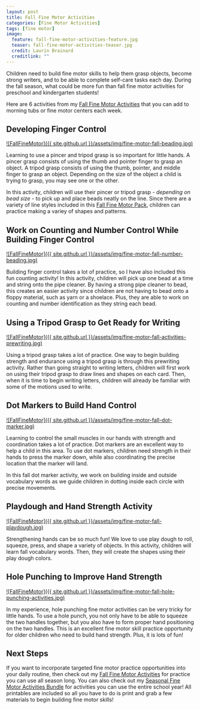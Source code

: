 ```yaml
---
layout: post
title: Fall Fine Motor Activities
categories: [Fine Motor Activities]
tags: [fine motor]
image:
  feature: fall-fine-motor-activities-feature.jpg
  teaser: fall-fine-motor-activities-teaser.jpg
  credit: Laurin Brainard
  creditlink: ""
---
```

Children need to build fine motor skills to help them grasp objects, become strong writers, and to be able to complete self-care tasks each day. During the fall season, what could be more fun than fall fine motor activities for preschool and kindergarten students! 

Here are 6 activities from my [Fall Fine Motor Activities](https://www.teacherspayteachers.com/Product/Fall-Fine-Motor-Skills-Activities-Hole-Punch-Tracing-Prewriting-Playdough-More-8039943?st=41030671373b72ebc21c69d36073ba04&utm_source=PB%20Blog&utm_campaign=Fine%20Motor%20Activities) that you can add to morning tubs or fine motor centers each week. 

## Developing Finger Control

[![FallFineMotor]({{ site.github.url }}/assets/img/fine-motor-fall-beading.jpg)](https://www.teacherspayteachers.com/Product/Fall-Fine-Motor-Skills-Activities-Hole-Punch-Tracing-Prewriting-Playdough-More-8039943?st=41030671373b72ebc21c69d36073ba04&utm_source=PB%20Blog&utm_campaign=Fine%20Motor%20Activities)

Learning to use a pincer and tripod grasp is so important for little hands. A pincer grasp consists of using the thumb and pointer finger to grasp an object. A tripod grasp consists of using the thumb, pointer, and middle finger to grasp an object. Depending on the size of the object a child is trying to grasp, you may see one or the other. 

In this activity, children will use their pincer or tripod grasp - _depending on bead size_ - to pick up and place beads neatly on the line. Since there are a variety of line styles included in this [Fall Fine Motor Pack](https://www.teacherspayteachers.com/Product/Fall-Fine-Motor-Skills-Activities-Hole-Punch-Tracing-Prewriting-Playdough-More-8039943?st=41030671373b72ebc21c69d36073ba04&utm_source=PB%20Blog&utm_campaign=Fine%20Motor%20Activities), children can practice making a variey of shapes and patterns.

## Work on Counting and Number Control While Building Finger Control

[![FallFineMotor]({{ site.github.url }}/assets/img/fine-motor-fall-number-beading.jpg)](https://www.teacherspayteachers.com/Product/Fall-Fine-Motor-Skills-Activities-Hole-Punch-Tracing-Prewriting-Playdough-More-8039943?st=41030671373b72ebc21c69d36073ba04&utm_source=PB%20Blog&utm_campaign=Fine%20Motor%20Activities)

Building finger control takes a lot of practice, so I have also included this fun counting activity! In this activity, children will pick up one bead at a time and string onto the pipe cleaner. By having a strong pipe cleaner to bead, this creates an easier activity since children are not having to bead onto a floppy material, such as yarn or a shoelace. Plus, they are able to work on counting and number identification as they string each bead.

## Using a Tripod Grasp to Get Ready for Writing

[![FallFineMotor]({{ site.github.url }}/assets/img/fine-motor-fall-activities-prewriting.jpg)](https://www.teacherspayteachers.com/Product/Fall-Fine-Motor-Skills-Activities-Hole-Punch-Tracing-Prewriting-Playdough-More-8039943?st=41030671373b72ebc21c69d36073ba04&utm_source=PB%20Blog&utm_campaign=Fine%20Motor%20Activities)

Using a tripod grasp takes a lot of practice. One way to begin building strength and endurance using a tripod grasp is through this prewriting activity. Rather than going straight to writing letters, children will first work on using their tripod grasp to draw lines and shapes on each card. Then, when it is time to begin writing letters, children will already be familiar with some of the motions used to write.

## Dot Markers to Build Hand Control

[![FallFineMotor]({{ site.github.url }}/assets/img/fine-motor-fall-dot-marker.jpg)](https://www.teacherspayteachers.com/Product/Fall-Fine-Motor-Skills-Activities-Hole-Punch-Tracing-Prewriting-Playdough-More-8039943?st=41030671373b72ebc21c69d36073ba04&utm_source=PB%20Blog&utm_campaign=Fine%20Motor%20Activities)

Learning to control the small muscles in our hands with strength and coordination takes a lot of practice. Dot markers are an excellent way to help a child in this area. To use dot markers, children need strength in their hands to press the marker down, while also coordinating the precise location that the marker will land. 

In this fall dot marker activity, we work on building inside and outside vocabulary words as we guide children in dotting inside each circle with precise movements. 

## Playdough and Hand Strength Activity

[![FallFineMotor]({{ site.github.url }}/assets/img/fine-motor-fall-playdough.jpg)](https://www.teacherspayteachers.com/Product/Fall-Fine-Motor-Skills-Activities-Hole-Punch-Tracing-Prewriting-Playdough-More-8039943?st=41030671373b72ebc21c69d36073ba04&utm_source=PB%20Blog&utm_campaign=Fine%20Motor%20Activities)

Strengthening hands can be so much fun! We love to use play dough to roll, squeeze, press, and shape a variety of objects. In this activity, children will learn fall vocabulary words. Then, they will create the shapes using their play dough colors. 

## Hole Punching to Improve Hand Strength

[![FallFineMotor]({{ site.github.url }}/assets/img/fine-motor-fall-hole-punching-activities.jpg)](https://www.teacherspayteachers.com/Product/Fall-Fine-Motor-Skills-Activities-Hole-Punch-Tracing-Prewriting-Playdough-More-8039943?st=41030671373b72ebc21c69d36073ba04&utm_source=PB%20Blog&utm_campaign=Fine%20Motor%20Activities)

In my experience, hole punching fine motor activities can be very tricky for little hands. To use a hole punch, you not only have to be able to squeeze the two handles together, but you also have to form proper hand positioning on the two handles. This is an excellent fine motor skill practice opportunity for older children who need to build hand strength. Plus, it is lots of fun!

## Next Steps

If you want to incorporate targeted fine motor practice opportunities into your daily routine, then check out my [Fall Fine Motor Activities](https://www.teacherspayteachers.com/Product/Fall-Fine-Motor-Skills-Activities-Hole-Punch-Tracing-Prewriting-Playdough-More-8039943?st=41030671373b72ebc21c69d36073ba04&utm_source=PB%20Blog&utm_campaign=Fine%20Motor%20Activities) for practice you can use all season long. You can also check out my [Seasonal Fine Motor Activities Bundle](https://www.teacherspayteachers.com/Product/Fall-and-Winter-Fine-Motor-Skills-Activities-All-Seasons-GROWING-BUNDLE-7240892?utm_source=PB%20Blog&utm_campaign=Spring%20Fine%20Motor%20Post) for activities you can use the entire school year! All printables are included so all you have to do is print and grab a few materials to begin building fine motor skills!